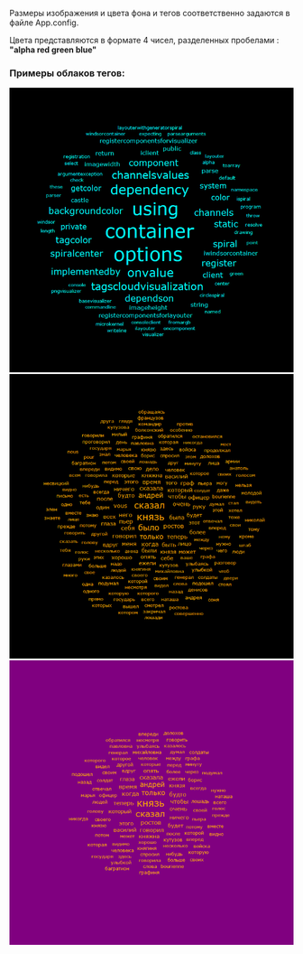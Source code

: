 Размеры изображения и цвета фона и тегов соответственно задаются в файле App.config.

Цвета представляются в формате 4 чисел, разделенных пробелами : __"alpha red green blue"__

### Примеры облаков тегов:

![Alt text](Pictures/ProgramCloud.png?raw=true "Program cloud")
![Alt text](Pictures/War&Peace.png?raw=true "War & Peace")
![Alt text](Pictures/Cloud.png?raw=true "Another War & Peace cloud")